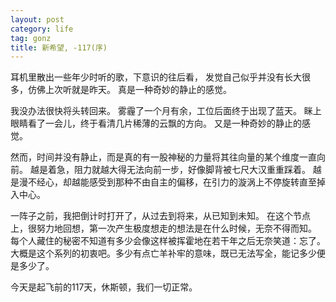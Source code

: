 ```yaml
---
layout: post
category: life
tag: gonz
title: 新希望, -117(序)
---
```


耳机里散出一些年少时听的歌，下意识的往后看，
发觉自己似乎并没有长大很多，仿佛上次听就是昨天。
真是一种奇妙的静止的感觉。

我没办法很快将头转回来。
雾霾了一个月有余，工位后面终于出现了蓝天。
眯上眼睛看了一会儿，终于看清几片稀薄的云飘的方向。
又是一种奇妙的静止的感觉。

然而，时间并没有静止，而是真的有一股神秘的力量将其往向量的某个维度一直向前。
越是着急，阻力就越大得无法向前一步，好像脚背被七尺大汉重重踩着。
越是漫不经心，却越能感受到那种不由自主的偏移，在引力的漩涡上不停旋转直至掉入中心。

一阵子之前，我把倒计时打开了，从过去到将来，从已知到未知。
在这个节点上，很努力地回想，第一次产生极度想走的想法是在什么时候，无奈不得而知。
每个人藏住的秘密不知道有多少会像这样被挥霍地在若干年之后无奈笑道：忘了。
大概是这个系列的初衷吧。多少有点亡羊补牢的意味，既已无法写全，能记多少便是多少了。

今天是起飞前的117天，休斯顿，我们一切正常。
